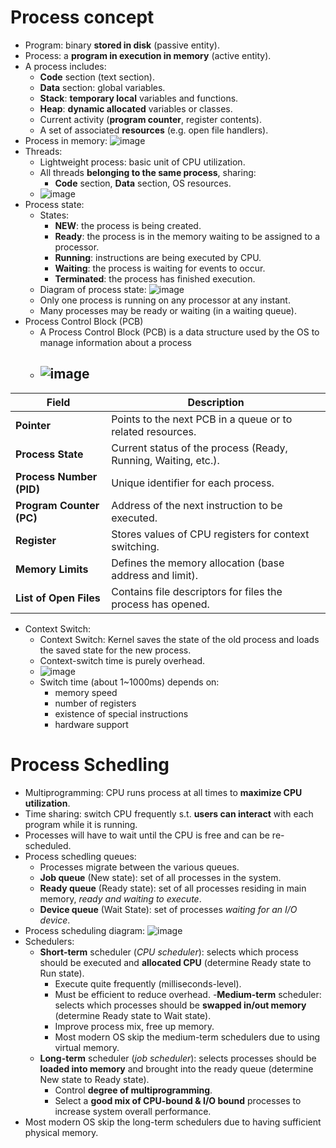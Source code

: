 # Process concept
- Program: binary **stored in disk** (passive entity).
- Process: a **program in execution in memory** (active entity).
- A process includes:
  - **Code** section (text section).
  - **Data** section: global variables.
  - **Stack**: **temporary local** variables and functions.
  - **Heap**: **dynamic allocated** variables or classes.
  - Current activity (**program counter**, register contents).
  - A set of associated **resources** (e.g. open file handlers).
- Process in memory: ![image](https://github.com/user-attachments/assets/f098d1c5-3d9a-4f02-aa34-d7645a68e0de)
- Threads:
  - Lightweight process: basic unit of CPU utilization.
  - All threads **belonging to the same process**, sharing:
    - **Code** section, **Data** section, OS resources.
  - ![image](https://github.com/user-attachments/assets/1baed76a-fc4b-4173-99ef-6541c4406ab4)
- Process state:
  - States:
    - **NEW**: the process is being created.
    - **Ready**: the process is in the memory waiting to be assigned to a processor.
    - **Running**: instructions are being executed by CPU.
    - **Waiting**: the process is waiting for events to occur.
    - **Terminated**: the process has finished execution.
  - Diagram of process state: ![image](https://github.com/user-attachments/assets/ee5ae9d2-7131-4aa2-bca1-8450a7697ad1)
  - Only one process is running on any processor at any instant.
  - Many processes may be ready or waiting (in a waiting queue).
- Process Control Block (PCB)
  - A Process Control Block (PCB) is a data structure used by the OS to manage information about a process
  - ![image](https://github.com/user-attachments/assets/923fe31e-a148-4bfb-b70b-e68fcf65d662)
    -

| **Field**                | **Description**                                              |
|--------------------------|--------------------------------------------------------------|
| **Pointer**               | Points to the next PCB in a queue or to related resources.   |
| **Process State**         | Current status of the process (Ready, Running, Waiting, etc.).|
| **Process Number (PID)**  | Unique identifier for each process.                          |
| **Program Counter (PC)**  | Address of the next instruction to be executed.              |
| **Register**              | Stores values of CPU registers for context switching.        |
| **Memory Limits**         | Defines the memory allocation (base address and limit).      |
| **List of Open Files**    | Contains file descriptors for files the process has opened.  |
- Context Switch:
  - Context Switch: Kernel saves the state of the old process and loads the saved state for the new process.
  - Context-switch time is purely overhead.
  - ![image](https://github.com/user-attachments/assets/ea68fd82-7169-465b-8893-ef31b5f2b642)
  - Switch time (about 1~1000ms) depends on:
    - memory speed
    - number of registers
    - existence of special instructions
    - hardware support 
# Process Schedling
- Multiprogramming: CPU runs process at all times to **maximize CPU utilization**.
- Time sharing: switch CPU frequently s.t. **users can interact** with each program while it is running.
- Processes will have to wait until the CPU is free and can be re-scheduled.
- Process schedling queues:
  - Processes migrate between the various queues.
  - **Job queue** (New state): set of all processes in the system.
  - **Ready queue** (Ready state): set of all processes residing in main memory, *ready and waiting to execute*.
  - **Device queue** (Wait State): set of processes *waiting for an I/O device*.
- Process scheduling diagram: ![image](https://github.com/user-attachments/assets/2376ca7e-3395-4fa7-970c-8a02c640757a)
- Schedulers:
  - **Short-term** scheduler (*CPU scheduler*): selects which process should be executed and **allocated CPU** (determine Ready state to Run state).
    - Execute quite frequently (milliseconds-level).
    - Must be efficient to reduce overhead.
  -**Medium-term** scheduler: selects which processes should be **swapped in/out memory** (determine Ready state to Wait state).
    - Improve process mix, free up memory.
    - Most modern OS skip the medium-term schedulers due to using virtual memory.   
  - **Long-term** scheduler (*job scheduler*): selects processes should be **loaded into memory** and brought into the ready queue (determine New state to Ready state).
    - Control **degree of multiprogramming**.
    - Select a **good mix of CPU-bound & I/O bound** processes to increase system overall performance.
- Most modern OS skip the long-term schedulers due to having sufficient physical memory.   
    
    
